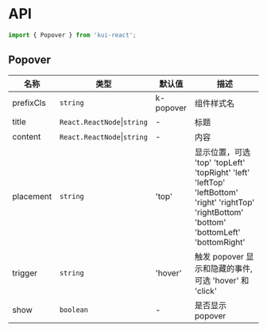 # API

```jsx
import { Popover } from 'kui-react';
```

## Popover

| 名称      | 类型                        | 默认值    | 描述                                                                                                                                         |
| --------- | --------------------------- | --------- | -------------------------------------------------------------------------------------------------------------------------------------------- |
| prefixCls | `string`                    | k-popover | 组件样式名                                                                                                                                   |
| title     | `React.ReactNode`\|`string` | -         | 标题                                                                                                                                         |
| content   | `React.ReactNode`\|`string` | -         | 内容                                                                                                                                         |
| placement | `string`                    | 'top'     | 显示位置，可选 'top' 'topLeft' 'topRight' 'left' 'leftTop' 'leftBottom' 'right' 'rightTop' 'rightBottom' 'bottom' 'bottomLeft' 'bottomRight' |
| trigger   | `string`                    | 'hover'   | 触发 popover 显示和隐藏的事件,可选 'hover' 和 'click'                                                                                        |
| show      | `boolean`                     | -         | 是否显示 popover                                                                                                                             |
